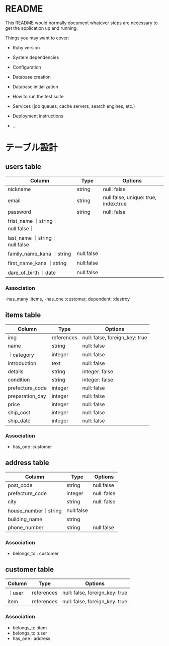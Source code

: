 # README

This README would normally document whatever steps are necessary to get the
application up and running.

Things you may want to cover:

* Ruby version

* System dependencies

* Configuration

* Database creation

* Database initialization

* How to run the test suite

* Services (job queues, cache servers, search engines, etc.)

* Deployment instructions

* ...
# テーブル設計

## users table

| Column   | Type   | Options     |
| -------- | ------ | ----------- |
| nickname     | string | null: false |
| email    | string | null:false, unique: true, index:true|
| password | string | null: false |
| frist_name ｜string｜null:false｜
| last_name ｜string｜null:false|
| family_name_kana ｜string|null:false|
| first_name_kana ｜string|null:false|
| dare_of_birth ｜date|null:false|


### Association

-has_many :items,
-has_one :customer, dependent: :destroy



## items table 

| Column | Type       | Options                        |
| ------ | ---------- | ------------------------------ |
| img   | references | null: false, foreign_key: true |
| name   | string | null: false| 
｜category|integer | null: false |
|introduction|text|null: false|
|details|string | integer: false |
| condition|string | integer: false |
| prefecture_code| integer | null: false |
| preparation_day| integer | null: false |
| price| integer | null: false |
| ship_cost | integer | null: false |
| ship_date| integer | null: false |



### Association

- has_one :customer




## address table

| Column  | Type       | Options                        |
| ------- | ---------- | ------------------------------ |
| post_code|string|null:false|
| prefecture_code    | integer | null: false|
| city    | string | null: false|
| house_number｜string|null:false|
| building_name|string|
| phone_number|string|null:false|





### Association

- belongs_to : customer


## customer table

| Column   | Type   | Options     |
| -------- | ------ | ----------- |
｜user |references|null: false, foreign_key: true
|item |references|null: false, foreign_key: true
### Association
- belongs_to :item
- belongs_to :user
- has_one : address 